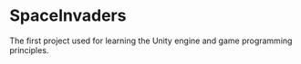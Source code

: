 # SpaceInvaders
The first project used for learning the Unity engine and game programming principles.
